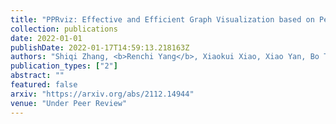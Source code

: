 ```yaml
---
title: "PPRviz: Effective and Efficient Graph Visualization based on Personalized PageRank"
collection: publications
date: 2022-01-01
publishDate: 2022-01-17T14:59:13.218163Z
authors: "Shiqi Zhang, <b>Renchi Yang</b>, Xiaokui Xiao, Xiao Yan, Bo Tang"
publication_types: ["2"]
abstract: ""
featured: false
arxiv: "https://arxiv.org/abs/2112.14944"
venue: "Under Peer Review"
---
```

